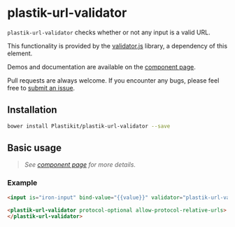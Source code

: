 plastik-url-validator
============

`plastik-url-validator` checks whether or not any input is a valid URL.

This functionality is provided by the [validator.js](https://github.com/chriso/validator.js)
library, a dependency of this element.

Demos and documentation are available on the 
[component page](http://www.plastikit.org/1.x/#!/components/plastik-url-validator/).

Pull requests are always welcome. If you encounter any bugs, please feel free to
[submit an issue](https://github.com/Plastikit/plastik-url-validator/issues/new/).

## Installation

```sh
bower install Plastikit/plastik-url-validator --save
```

## Basic usage

 > _See [component page](http://www.plastikit.org/1.x/#!/components/plastik-url-validator/)
 > for more details._

### Example

```html
<input is="iron-input" bind-value="{{value}}" validator="plastik-url-validator">

<plastik-url-validator protocol-optional allow-protocol-relative-urls>
</plastik-url-validator>
```
